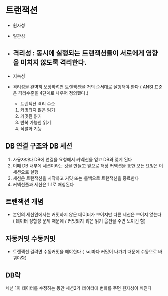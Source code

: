 # 트랜잭션

- 원자성
- 일관성
- ## 격리성 : 동시에 실행되는 트랜잭션들이 서로에게 영향을 미치지 않도록 격리한다.
- 지속성

- 격리성을 완벽히 보장하려면 트랜잭션을 거의 순서대로 실행해야 한다 ( ANSI 표준은 격리수준을 4단계로 나우어 정의했다.)

    - 트랜잭션 격리 수준
    1. 커밋되지 않은 읽기
    2. 커밋된 읽기
    3. 반복 가능한 읽기
    4. 직렬화 기능


## DB 연결 구조와 DB 세션

1. 사용자마다 DB에 연결을 요청해서 커넥션을 얻고 DB와 맺게 된다 
2. 이때 DB 내부에 세션이라는 것을 만들고 앞으로 해당 커넥션을 통한 모든 요청은 이 세션으로 실행
3. 세션은 트랜잭션을 시작하고 커밋 또는 롤백으로 트랜잭션을 종료한다
4. 커넥션풀과 세션은 1:1로 매칭된다


## 트랜잭션 개념

 - 본인의 세션안에서는 커밋하지 않은 데이터가 보이지만 다른 세션은 보이지 않는다 ( 데이터 정합성 문제 때문에 / 커밋되지 않은 읽기 옵션을 주면 보이긴 함)

 ## 자동커밋 수동커밋


 - 트랜잭션 걸려면 수동커밋을 해야한다 ( sql마다 커밋이 나가기 때문에 수동으로 바꿔야함)


## DB락

세션 1이 데이터를 수정하는 동안 세션2가 데이터에 변화를 주면 원자성이 깨진다

